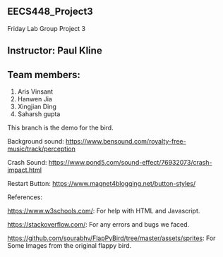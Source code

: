 ## EECS448_Project3
Friday Lab Group Project 3

## Instructor: Paul Kline

## Team members:

1. Aris Vinsant
2. Hanwen Jia
3. Xingjian Ding
4. Saharsh gupta

This branch is the demo for the bird.

Background sound: https://www.bensound.com/royalty-free-music/track/perception

Crash Sound: https://www.pond5.com/sound-effect/76932073/crash-impact.html

Restart Button: https://www.magnet4blogging.net/button-styles/

References:

  https://www.w3schools.com/: For help with HTML and Javascript.
  
  https://stackoverflow.com/: For any errors and bugs we faced.
  
  https://github.com/sourabhv/FlapPyBird/tree/master/assets/sprites: For Some Images from the original flappy bird.
  
